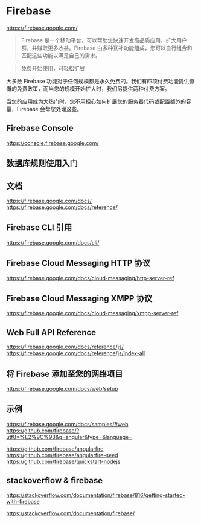 # Firebase  

https://firebase.google.com/

> Firebase 是一个移动平台，可以帮助您快速开发高品质应用，扩大用户群，并赚取更多收益。Firebase 由多种互补功能组成，您可以自行组合和匹配这些功能以满足自己的需求。  

> 免费开始使用，可轻松扩展  

大多数 Firebase 功能对于任何规模都是永久免费的。我们有四项付费功能提供慷慨的免费政策，而当您的规模开始扩大时，我们另提供两种付费方案。

当您的应用成为大热门时，您不用担心如何扩展您的服务器代码或配置额外的容量，Firebase 会帮您处理这些。

## Firebase Console  

https://console.firebase.google.com/

## 数据库规则使用入门  

## 文档  
https://firebase.google.com/docs/  
https://firebase.google.com/docs/reference/  

## Firebase CLI 引用  
https://firebase.google.com/docs/cli/  

## Firebase Cloud Messaging HTTP 协议  
https://firebase.google.com/docs/cloud-messaging/http-server-ref  

## Firebase Cloud Messaging XMPP 协议  
https://firebase.google.com/docs/cloud-messaging/xmpp-server-ref  


## Web Full API Reference  
https://firebase.google.com/docs/reference/js/  
https://firebase.google.com/docs/reference/js/index-all  

## 将 Firebase 添加至您的网络项目  
https://firebase.google.com/docs/web/setup  


## 示例  
https://firebase.google.com/docs/samples/#web  
https://github.com/firebase/?utf8=%E2%9C%93&q=angular&type=&language=  


https://github.com/firebase/angularfire  
https://github.com/firebase/angularfire-seed  
https://github.com/firebase/quickstart-nodejs  


## stackoverflow & firebase  

https://stackoverflow.com/documentation/firebase/816/getting-started-with-firebase  

https://stackoverflow.com/documentation/firebase/  

